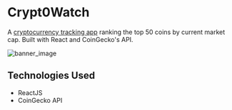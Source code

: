 # Crypt0Watch
A [cryptocurrency tracking app](https://crypt0watch.onrender.com/) ranking the top 50 coins by current market cap. Built with React and CoinGecko's API.

![banner_image](https://i.imgur.com/MULNjGf.png)

## Technologies Used
* ReactJS
* CoinGecko API